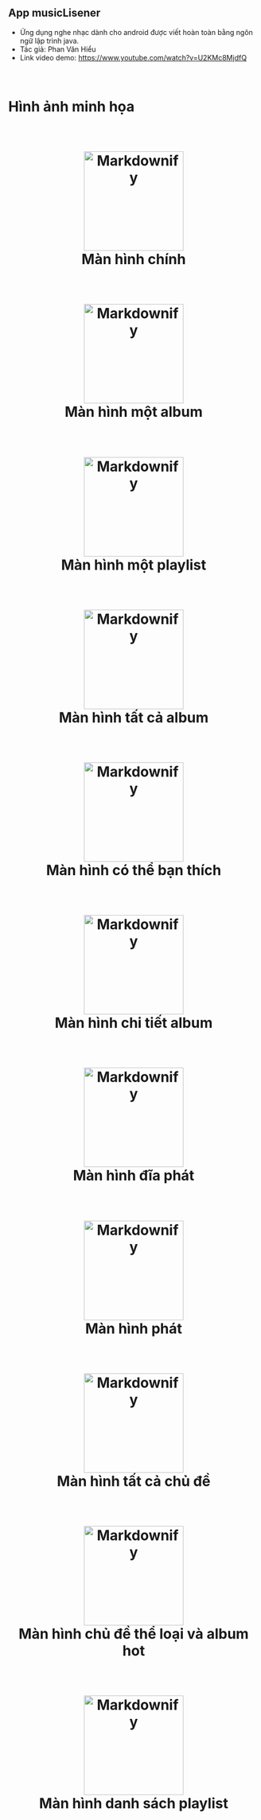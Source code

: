 ## App musicLisener

* Ứng dụng nghe nhạc dành cho android được viết hoàn toàn bằng ngôn ngữ lập trình java.
* Tác giả: Phan Văn Hiểu
* Link video demo: https://www.youtube.com/watch?v=U2KMc8MjdfQ

<h1>
  <br>
  Hình ảnh minh họa
  <br>
<h1>
<h1 align="center">
  <br>
  <a href="https://github.com/PhanVanHieu-Ptit/AppMusicListener/blob/main/anhManHinhChinh.jpg"><img src="https://github.com/PhanVanHieu-Ptit/AppMusicListener/blob/main/anhManHinhChinh.jpg" alt="Markdownify" width="200"></a>
  <br>
  Màn hình chính
  <br>
</h1>
<h1 align="center">
  <br>
  <a href="https://github.com/PhanVanHieu-Ptit/AppMusicListener/blob/main/Anh1Album.jpg"><img src="https://github.com/PhanVanHieu-Ptit/AppMusicListener/blob/main/Anh1Album.jpg" alt="Markdownify" width="200"></a>
  <br>
  Màn hình một album
  <br>
</h1>
<h1 align="center">
  <br>
  <a href="https://github.com/PhanVanHieu-Ptit/AppMusicListener/blob/main/Anh1PlayList.jpg"><img src="https://github.com/PhanVanHieu-Ptit/AppMusicListener/blob/main/Anh1PlayList.jpg" alt="Markdownify" width="200"></a>
  <br>
  Màn hình một playlist
  <br>
</h1>
<h1 align="center">
  <br>
  <a href="https://github.com/PhanVanHieu-Ptit/AppMusicListener/blob/main/AnhAllAlbum.jpg"><img src="https://github.com/PhanVanHieu-Ptit/AppMusicListener/blob/main/AnhAllAlbum.jpg" alt="Markdownify" width="200"></a>
  <br>
  Màn hình tất cả album
  <br>
</h1>
<h1 align="center">
  <br>
  <a href="https://github.com/PhanVanHieu-Ptit/AppMusicListener/blob/main/AnhBanCoTheThich.jpg"><img src="https://github.com/PhanVanHieu-Ptit/AppMusicListener/blob/main/AnhBanCoTheThich.jpg" alt="Markdownify" width="200"></a>
  <br>
  Màn hình có thể bạn thích
  <br>
</h1>
<h1 align="center">
  <br>
  <a href="https://github.com/PhanVanHieu-Ptit/AppMusicListener/blob/main/AnhChiTietAlBum.jpg"><img src="https://github.com/PhanVanHieu-Ptit/AppMusicListener/blob/main/AnhChiTietAlBum.jpg" alt="Markdownify" width="200"></a>
  <br>
  Màn hình chi tiết album
  <br>
</h1>
<h1 align="center">
  <br>
  <a href="https://github.com/PhanVanHieu-Ptit/AppMusicListener/blob/main/AnhDiaPhat.jpg"><img src="https://github.com/PhanVanHieu-Ptit/AppMusicListener/blob/main/AnhDiaPhat.jpg" alt="Markdownify" width="200"></a>
  <br>
  Màn hình đĩa phát
  <br>
</h1>
<h1 align="center">
  <br>
  <a href="https://github.com/PhanVanHieu-Ptit/AppMusicListener/blob/main/AnhGiaoDienPhat.jpg"><img src="https://github.com/PhanVanHieu-Ptit/AppMusicListener/blob/main/AnhGiaoDienPhat.jpg" alt="Markdownify" width="200"></a>
  <br>
  Màn hình phát
  <br>
</h1>
<h1 align="center">
  <br>
  <a href="https://github.com/PhanVanHieu-Ptit/AppMusicListener/blob/main/anhAllChuDe.jpg"><img src="https://github.com/PhanVanHieu-Ptit/AppMusicListener/blob/main/anhAllChuDe.jpg" alt="Markdownify" width="200"></a>
  <br>
  Màn hình tất cả chủ đề
  <br>
</h1>
<h1 align="center">
  <br>
  <a href="https://github.com/PhanVanHieu-Ptit/AppMusicListener/blob/main/anhChuDe.jpg"><img src="https://github.com/PhanVanHieu-Ptit/AppMusicListener/blob/main/anhChuDe.jpg" alt="Markdownify" width="200"></a>
  <br>
  Màn hình chủ đề thể loại và album hot
  <br>
</h1>
</h1>
<h1 align="center">
  <br>
  <a href="https://github.com/PhanVanHieu-Ptit/AppMusicListener/blob/main/anhDSPlaylist.jpg"><img src="https://github.com/PhanVanHieu-Ptit/AppMusicListener/blob/main/anhDSPlaylist.jpg" alt="Markdownify" width="200"></a>
  <br>
  Màn hình danh sách playlist
  <br>
</h1>
